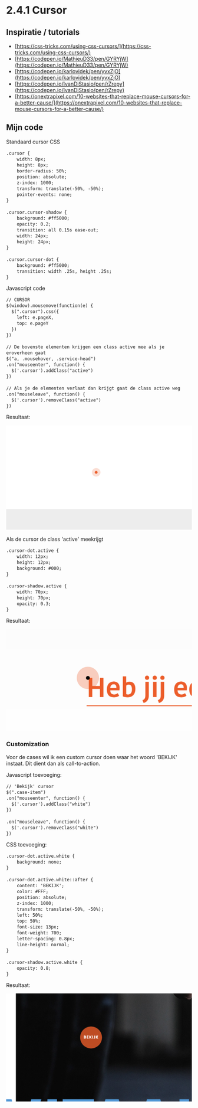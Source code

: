 # 2.4.1 Cursor

## Inspiratie / tutorials

* [https://css-tricks.com/using-css-cursors/](https://css-tricks.com/using-css-cursors/)
* [https://codepen.io/MathieuD33/pen/GYRYjW](https://codepen.io/MathieuD33/pen/GYRYjW)
* [https://codepen.io/karlovidek/pen/yvxZjO](https://codepen.io/karlovidek/pen/yvxZjO)
* [https://codepen.io/IvanDiStasio/pen/rZrepy](https://codepen.io/IvanDiStasio/pen/rZrepy)
* [https://onextrapixel.com/10-websites-that-replace-mouse-cursors-for-a-better-cause/](https://onextrapixel.com/10-websites-that-replace-mouse-cursors-for-a-better-cause/)

## Mijn code

Standaard cursor CSS

```text
.cursor {
    width: 8px;
    height: 8px;
    border-radius: 50%;
    position: absolute;
    z-index: 1000;
    transform: translate(-50%, -50%);
    pointer-events: none;
}

.cursor.cursor-shadow {
    background: #ff5000;
    opacity: 0.2;
    transition: all 0.15s ease-out;
    width: 24px;
    height: 24px;
}

.cursor.cursor-dot {
    background: #ff5000;
    transition: width .25s, height .25s;
}
```

Javascript code

```text
// CURSOR
$(window).mousemove(function(e) { 
  $(".cursor").css({
    left: e.pageX,
    top: e.pageY
  })
})

// De bovenste elementen krijgen een class active mee als je eroverheen gaat
$("a, .mousehover, .service-head")
.on("mouseenter", function() {
  $('.cursor').addClass("active")
})

// Als je de elementen verlaat dan krijgt gaat de class active weg
.on("mouseleave", function() {
  $('.cursor').removeClass("active")
})
```

Resultaat:

![Standaard cursor](../../.gitbook/assets/schermafbeelding-2019-05-15-om-17.14.59.png)

Als de cursor de class 'active' meekrijgt

```text
.cursor-dot.active {
    width: 12px;
    height: 12px;
    background: #000;
}

.cursor-shadow.active {
    width: 70px;
    height: 70px;
    opacity: 0.3;
}
```

Resultaat:

![Cursor met class &apos;active&apos;](../../.gitbook/assets/schermafbeelding-2019-05-15-om-17.16.33.png)

### Customization

Voor de cases wil ik een custom cursor doen waar het woord 'BEKIJK' instaat. Dit dient dan als call-to-action.

Javascript toevoeging:

```text
// 'Bekijk' cursor
$(".case-item")
.on("mouseenter", function() {
  $('.cursor').addClass("white")
})

.on("mouseleave", function() {
  $('.cursor').removeClass("white")
})
```

CSS toevoeging:

```text
.cursor-dot.active.white {
    background: none;
} 

.cursor-dot.active.white::after {
    content: 'BEKIJK';
    color: #FFF;
    position: absolute;
    z-index: 1000;
    transform: translate(-50%, -50%);
    left: 50%;
    top: 50%;
    font-size: 13px;
    font-weight: 700;
    letter-spacing: 0.8px;
    line-height: normal;
} 

.cursor-shadow.active.white {
    opacity: 0.8;
} 
```

Resultaat:

![](../../.gitbook/assets/schermafbeelding-2019-05-15-om-17.22.59.png)



